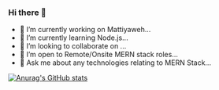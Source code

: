 ### Hi there 👋



- 🔭 I’m currently working on Mattiyaweh...
- 🌱 I’m currently learning Node.js...
- 👯 I’m looking to collaborate on ...
- 🤔 I’m open to Remote/Onsite MERN stack roles...
- 💬 Ask me about any technologies relating to MERN Stack...


[![Anurag's GitHub stats](https://github-readme-stats.vercel.app/api?username=starkweb108&show_icons=true&theme=dark)](https://github.com/anuraghazra/github-readme-stats)
